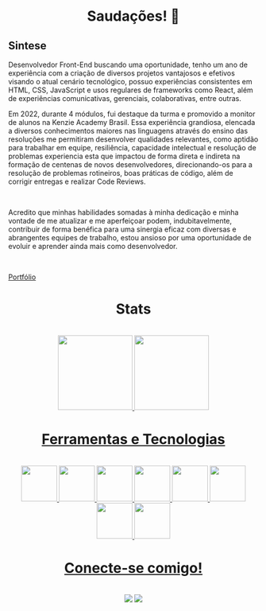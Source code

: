 ## <h1 align="center"> Saudações! 🚀</h1>

## Sintese 
<p> Desenvolvedor Front-End buscando uma oportunidade, tenho um ano de experiência com a criação de diversos projetos vantajosos e efetivos visando o atual cenário tecnológico, possuo experiências consistentes em HTML, CSS, JavaScript e usos regulares de frameworks como React, além de experiências comunicativas, gerenciais, colaborativas, entre outras. 
<br>
<p> Em 2022, durante 4 módulos, fui destaque da turma e promovido a monitor de alunos na Kenzie Academy Brasil. Essa experiência grandiosa, elencada a diversos conhecimentos maiores nas linguagens através do ensino das resoluções me permitiram desenvolver qualidades relevantes, como aptidão para trabalhar em equipe, resiliência, capacidade intelectual e resolução de problemas experiencia esta que impactou de forma direta e indireta na formação de centenas de novos desenvolvedores, direcionando-os para a resolução de problemas rotineiros, boas práticas de código, além de corrigir entregas e realizar Code Reviews.
</p>
<br>
<p> Acredito que minhas habilidades somadas à minha dedicação e minha vontade de me atualizar e me aperfeiçoar podem, indubitavelmente, contribuir de forma benéfica para uma sinergia eficaz com diversas e abrangentes equipes de trabalho, estou ansioso por uma oportunidade de evoluir e aprender ainda mais como desenvolvedor. </p>
<br>


<a href = "https://mariolucas.tech"> Portfólio </a>

## <h1 align="center"> Stats </h1>
<div align="center"><br>
<a href="https://github.com/mariolucass">
  <img height="150em"  src="https://github-readme-stats.vercel.app/api?username=mariolucass&count_private=true&show_icons=true&border_radius=10px&custom_title=My+Stats&hide=stars&bg_color=002e34,004443,002e34&title_color=00c16c&icon_color=00c16c&text_color=e9e9e9&border_color=00755c&" />
  <img height="150em" src="https://github-readme-stats.vercel.app/api/top-langs/?username=mariolucass&hide=html&count_private=true&bg_color=002e34,004443,002e34&title_color=00c16c&icon_color=00c16c&text_color=e9e9e9&border_color=00755c&layout=compact&" />
</div>

## <h1 align="center"> Ferramentas e Tecnologias </h1>  
<div style="display: inline_block" align="center"><br>
<img src="https://cdn.jsdelivr.net/gh/devicons/devicon/icons/html5/html5-plain.svg" height="72px" width="72px"/>
<img src="https://cdn.jsdelivr.net/gh/devicons/devicon/icons/git/git-plain.svg" height="72px" width="72px"/>
<img src="https://cdn.jsdelivr.net/gh/devicons/devicon/icons/css3/css3-plain.svg" height="72px" width="72px"/>
<img src="https://cdn.jsdelivr.net/gh/devicons/devicon/icons/typescript/typescript-plain.svg" height="72px" width="72px"/>
<img src="https://cdn.jsdelivr.net/gh/devicons/devicon/icons/javascript/javascript-plain.svg" height="72px" width="72px"/>
<img src="https://cdn.jsdelivr.net/gh/devicons/devicon/icons/nodejs/nodejs-plain.svg" height="72px" width="72px"/>
<img src="https://cdn.jsdelivr.net/gh/devicons/devicon/icons/react/react-original.svg" height="72px" width="72px"/>
<img src="https://cdn.jsdelivr.net/gh/devicons/devicon/icons/vuejs/vuejs-original.svg" height="72px" width="72px"/>
</div>
  
  
## <h1 align="center"> Conecte-se comigo! </h1> 
  <div align="center"><br>
<a href = "mailto:contato@mariolasdev@gmail.com"><img src="https://img.shields.io/badge/Gmail-D14836?style=for-the-badge&logo=gmail&logoColor=white" target="_blank"></a>
<a href="https://www.linkedin.com/in/mariolucass" target="_blank"><img src="https://img.shields.io/badge/-LinkedIn-%230077B5?style=for-the-badge&logo=linkedin&logoColor=white" target="_blank"></a>   
</div>
 

